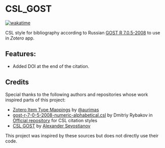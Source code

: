 # CSL_GOST

[![wakatime](https://wakatime.com/badge/github/tropintropin/CSL_GOST.svg)](https://wakatime.com/badge/github/tropintropin/CSL_GOST)

CSL style for bibliography according to Russian [GOST R 7.0.5-2008](https://protect.gost.ru/document.aspx?control=7&id=173511) to use in *Zotero* app.

## Features:

- Added DOI at the end of the citation.

## Credits

Special thanks to the following authors and repositories whose work inspired parts of this project:

- [Zotero Item Type Mappings](https://aurimasv.github.io/z2csl/typeMap.xml) by [@aurimas](https://forums.zotero.org/profile/275915/aurimas)
- [gost-r-7-0-5-2008-numeric-alphabetical.csl](https://github.com/citation-style-language/styles/blob/080516e27470d03c70bd3d5f6d712a0b61a45448/gost-r-7-0-5-2008-numeric-alphabetical.csl) by Dmitriy Rybakov in [Official repository](https://github.com/citation-style-language/styles.git) for CSL citation styles
- [CSL GOST](https://github.com/Darxor/CSL-GOST.git) by [Alexander Sevostianov](https://github.com/Darxor)

This project was inspired by these sources but does not directly use their code.


